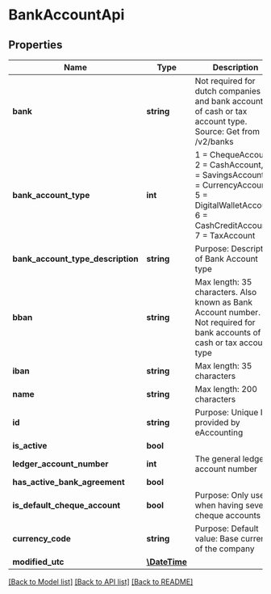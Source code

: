 # BankAccountApi

## Properties
Name | Type | Description | Notes
------------ | ------------- | ------------- | -------------
**bank** | **string** | Not required for dutch companies and bank accounts of cash or tax account type. Source: Get from /v2/banks | [optional] 
**bank_account_type** | **int** | 1 &#x3D; ChequeAccount, 2 &#x3D; CashAccount, 3 &#x3D; SavingsAccount, 4 &#x3D; CurrencyAccount, 5 &#x3D; DigitalWalletAccount, 6 &#x3D; CashCreditAccount, 7 &#x3D; TaxAccount | 
**bank_account_type_description** | **string** | Purpose: Description of Bank Account type | [optional] 
**bban** | **string** | Max length: 35 characters. Also known as Bank Account number. Not required for bank accounts of cash or tax account type | [optional] 
**iban** | **string** | Max length: 35 characters | [optional] 
**name** | **string** | Max length: 200 characters | 
**id** | **string** | Purpose: Unique Id provided by eAccounting | [optional] 
**is_active** | **bool** |  | [optional] 
**ledger_account_number** | **int** | The general ledger account number | 
**has_active_bank_agreement** | **bool** |  | [optional] 
**is_default_cheque_account** | **bool** | Purpose: Only used when having several cheque accounts | [optional] 
**currency_code** | **string** | Purpose: Default value: Base currency of the company | [optional] 
**modified_utc** | [**\DateTime**](\DateTime.md) |  | [optional] 

[[Back to Model list]](../../README.md#documentation-for-models) [[Back to API list]](../../README.md#documentation-for-api-endpoints) [[Back to README]](../../README.md)

